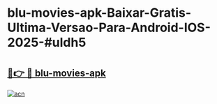 # blu-movies-apk-Baixar-Gratis-Ultima-Versao-Para-Android-IOS-2025-#uldh5

# <h2><a href="https://ainizakaria.my?title=blu-movies-apk&ref=24M">🔗👉 🔴 blu-movies-apk</a></h2>

[![acn](https://github.com/user-attachments/assets/0f9c940e-d8b0-45ae-aac7-cd30a18b3e1c)](https://ainizakaria.my?title=blu-movies-apk&ref=24M)

